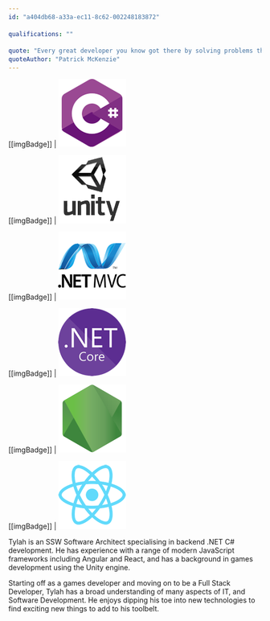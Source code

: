 ```yaml
---
id: "a404db68-a33a-ec11-8c62-002248183872"

qualifications: ""

quote: "Every great developer you know got there by solving problems they were unqualified to solve until they actually did it."
quoteAuthor: "Patrick McKenzie"
---
```


[Editing profiles]: https://github.com/SSWConsulting/SSW.People.Profiles/wiki/5.-Editing-profiles

[[imgBadge]]
| ![C Sharp image badge](../badges/Developer-c-sharp.png)

[[imgBadge]]
| ![Unity3D image badge](../badges/Developer-Unity3d.png)

[[imgBadge]]
| ![Dotnet MVC image badge](../badges/Developer-dotnet-mvc.png)

[[imgBadge]]
| ![Dotnet Core image badge](../badges/Developer-dotnet-core.png)

[[imgBadge]]
| ![Nodejs image badge](../badges/Developer-node-js.png)

[[imgBadge]]
| ![React image badge](../badges/Developer-react.png)

Tylah is an SSW Software Architect specialising in backend .NET C# development. He has experience with a range of modern JavaScript frameworks including Angular and React, and has a background in games development using the Unity engine.

Starting off as a games developer and moving on to be a Full Stack Developer, Tylah has a broad understanding of many aspects of IT, and Software Development. He enjoys dipping his toe into new technologies to find exciting new things to add to his toolbelt.
